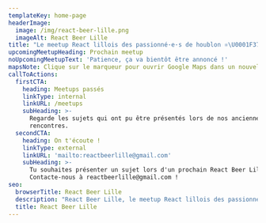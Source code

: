 ```yaml
---
templateKey: home-page
headerImage:
  image: /img/react-beer-lille.png
  imageAlt: React Beer Lille
title: "Le meetup React lillois des passionné·e·s de houblon ⚛️\U0001F37A"
upcomingMeetupHeading: Prochain meetup
noUpcomingMeetupText: 'Patience, ça va bientôt être annoncé !'
mapsNote: Clique sur le marqueur pour ouvrir Google Maps dans un nouvel onglet.
callToActions:
  firstCTA:
    heading: Meetups passés
    linkType: internal
    linkURL: /meetups
    subHeading: >-
      Regarde les sujets qui ont pu être présentés lors de nos anciennes
      rencontres.
  secondCTA:
    heading: On t'écoute !
    linkType: external
    linkURL: 'mailto:reactbeerlille@gmail.com'
    subHeading: >-
      Tu souhaites présenter un sujet lors d'un prochain React Beer Lille ?
      Contacte-nous à reactbeerlille@gmail.com !
seo:
  browserTitle: React Beer Lille
  description: "React Beer Lille, le meetup React lillois des passionné·e·s de houblon ⚛️\U0001F37A"
  title: React Beer Lille
---
```

